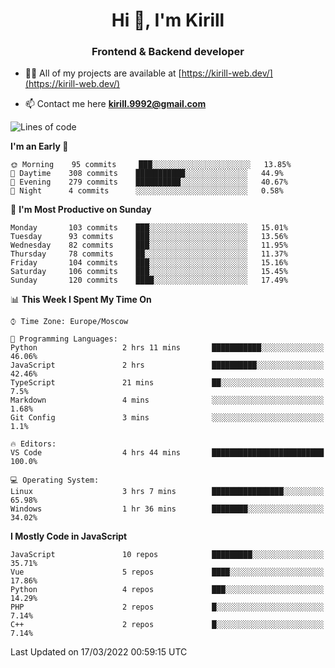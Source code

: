 <h1 align="center">Hi 👋, I'm Kirill</h1>
<h3 align="center">Frontend & Backend developer</h3>

- 👨‍💻 All of my projects are available at [https://kirill-web.dev/](https://kirill-web.dev/)

- 📫 Contact me here **kirill.9992@gmail.com**











<!--START_SECTION:waka-->
![Lines of code](https://img.shields.io/badge/From%20Hello%20World%20I%27ve%20Written-473%20Thousand%20lines%20of%20code-blue)

**I'm an Early 🐤** 

```text
🌞 Morning    95 commits     ███░░░░░░░░░░░░░░░░░░░░░░   13.85% 
🌆 Daytime    308 commits    ███████████░░░░░░░░░░░░░░   44.9% 
🌃 Evening    279 commits    ██████████░░░░░░░░░░░░░░░   40.67% 
🌙 Night      4 commits      ░░░░░░░░░░░░░░░░░░░░░░░░░   0.58%

```
📅 **I'm Most Productive on Sunday** 

```text
Monday       103 commits    ███░░░░░░░░░░░░░░░░░░░░░░   15.01% 
Tuesday      93 commits     ███░░░░░░░░░░░░░░░░░░░░░░   13.56% 
Wednesday    82 commits     ███░░░░░░░░░░░░░░░░░░░░░░   11.95% 
Thursday     78 commits     ██░░░░░░░░░░░░░░░░░░░░░░░   11.37% 
Friday       104 commits    ███░░░░░░░░░░░░░░░░░░░░░░   15.16% 
Saturday     106 commits    ███░░░░░░░░░░░░░░░░░░░░░░   15.45% 
Sunday       120 commits    ████░░░░░░░░░░░░░░░░░░░░░   17.49%

```


📊 **This Week I Spent My Time On** 

```text
⌚︎ Time Zone: Europe/Moscow

💬 Programming Languages: 
Python                   2 hrs 11 mins       ███████████░░░░░░░░░░░░░░   46.06% 
JavaScript               2 hrs               ██████████░░░░░░░░░░░░░░░   42.46% 
TypeScript               21 mins             ██░░░░░░░░░░░░░░░░░░░░░░░   7.5% 
Markdown                 4 mins              ░░░░░░░░░░░░░░░░░░░░░░░░░   1.68% 
Git Config               3 mins              ░░░░░░░░░░░░░░░░░░░░░░░░░   1.1%

🔥 Editors: 
VS Code                  4 hrs 44 mins       █████████████████████████   100.0%

💻 Operating System: 
Linux                    3 hrs 7 mins        ████████████████░░░░░░░░░   65.98% 
Windows                  1 hr 36 mins        ████████░░░░░░░░░░░░░░░░░   34.02%

```

**I Mostly Code in JavaScript** 

```text
JavaScript               10 repos            █████████░░░░░░░░░░░░░░░░   35.71% 
Vue                      5 repos             ████░░░░░░░░░░░░░░░░░░░░░   17.86% 
Python                   4 repos             ███░░░░░░░░░░░░░░░░░░░░░░   14.29% 
PHP                      2 repos             █░░░░░░░░░░░░░░░░░░░░░░░░   7.14% 
C++                      2 repos             █░░░░░░░░░░░░░░░░░░░░░░░░   7.14%

```



 Last Updated on 17/03/2022 00:59:15 UTC
<!--END_SECTION:waka-->
